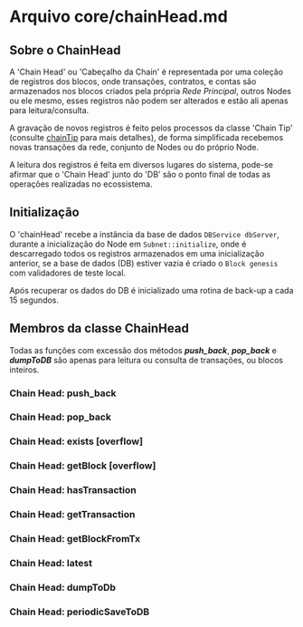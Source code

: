 # Arquivo core/chainHead.md

## Sobre o ChainHead

A 'Chain Head' ou 'Cabeçalho da Chain' é representada por uma coleção de registros dos blocos, onde transações, contratos, e contas são armazenados nos blocos criados pela própria _Rede Principal_, outros Nodes ou ele mesmo, esses registros não podem ser alterados e estão ali apenas para leitura/consulta.

A gravação de novos registros é feito pelos processos da classe 'Chain Tip' (consulte [chainTip](chainTip.md) para mais detalhes), de forma simplificada recebemos novas transações da rede, conjunto de Nodes ou do próprio Node.

A leitura dos registros é feita em diversos lugares do sistema, pode-se afirmar que o 'Chain Head' junto do 'DB' são o ponto final de todas as operações realizadas no ecossistema.

## Initialização

O 'chainHead' recebe a instância da base de dados ```DBService dbServer```, durante a inicialização do Node em ```Subnet::initialize```, onde é descarregado todos os registros armazenados em uma inicialização anterior, se a base de dados (DB) estiver vazia é criado o ```Block genesis``` com validadores de teste local. 

Após recuperar os dados do DB é inicializado uma rotina de back-up a cada 15 segundos.

## Membros da classe ChainHead

Todas as funções com excessão dos métodos **_push_back_**, **_pop_back_** e **_dumpToDB_** são apenas para leitura ou consulta de transações, ou blocos inteiros.

### Chain Head: push_back 

### Chain Head: pop_back

### Chain Head: exists [overflow]

### Chain Head: getBlock [overflow]

### Chain Head: hasTransaction

### Chain Head: getTransaction

### Chain Head: getBlockFromTx

### Chain Head: latest

### Chain Head: dumpToDb

### Chain Head: periodicSaveToDB
